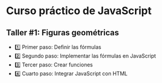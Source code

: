 # Curso práctico de JavaScript

## Taller #1: Figuras geométricas

- 1️⃣ Primer paso: Definir las fórmulas
- 2️⃣ Segundo paso: Implementar las fórmulas en JavaScript
- 3️⃣ Tercer paso: Crear funciones
- 4️⃣ Cuarto paso: Integrar JavaScript con HTML
